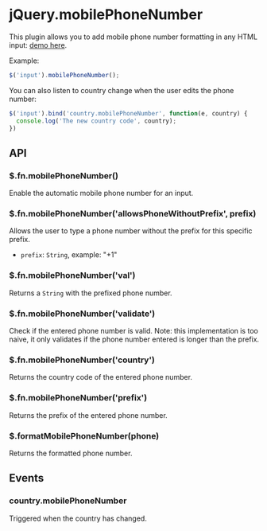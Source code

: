 jQuery.mobilePhoneNumber
========================

This plugin allows you to add mobile phone number formatting in any HTML input: [demo here](http://stripe.github.io/jquery.mobilePhoneNumber/example/).

Example:
``` javascript
$('input').mobilePhoneNumber();
```

You can also listen to country change when the user edits the phone number:
``` javascript
$('input').bind('country.mobilePhoneNumber', function(e, country) {
  console.log('The new country code', country);
})
```

## API

### $.fn.mobilePhoneNumber()
Enable the automatic mobile phone number for an input.

### $.fn.mobilePhoneNumber('allowsPhoneWithoutPrefix', prefix)
Allows the user to type a phone number without the prefix for this specific prefix.
- `prefix`: `String`, example: "+1"

### $.fn.mobilePhoneNumber('val')
Returns a `String` with the prefixed phone number.

### $.fn.mobilePhoneNumber('validate')
Check if the entered phone number is valid.
Note: this implementation is too naive, it only validates if the phone number entered is longer than the prefix.

### $.fn.mobilePhoneNumber('country')
Returns the country code of the entered phone number.

### $.fn.mobilePhoneNumber('prefix')
Returns the prefix of the entered phone number.

### $.formatMobilePhoneNumber(phone)
Returns the formatted phone number.

## Events

### country.mobilePhoneNumber
Triggered when the country has changed.
